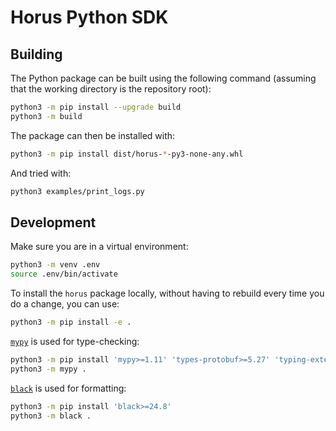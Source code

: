 # Horus Python SDK

## Building

The Python package can be built using the following command (assuming that the
working directory is the repository root):

```sh
python3 -m pip install --upgrade build
python3 -m build
```

The package can then be installed with:

```sh
python3 -m pip install dist/horus-*-py3-none-any.whl
```

And tried with:

```sh
python3 examples/print_logs.py
```

## Development

Make sure you are in a virtual environment:

```sh
python3 -m venv .env
source .env/bin/activate
```

To install the `horus` package locally, without having to rebuild every time you
do a change, you can use:

```sh
python3 -m pip install -e .
```

[`mypy`](https://github.com/python/mypy) is used for type-checking:

```sh
python3 -m pip install 'mypy>=1.11' 'types-protobuf>=5.27' 'typing-extensions>=4.6'
python3 -m mypy .
```

[`black`](https://github.com/psf/black) is used for formatting:

```sh
python3 -m pip install 'black>=24.8'
python3 -m black .
```

